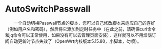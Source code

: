 # AutoSwitchPasswall
&emsp;&emsp;一个自动切换Passwall节点的脚本，您可以自己修改脚本来适应自己的喜好（例如用户名和密码），然后将它添加到定时任务中（在此之前，请确保curl命令和jq命令可以正常使用，如果没有可以去管理页面安装），这样就可以不用烦恼订阅自动更新时节点失效了（OpenWrt内核版本5.15.80，小脚本，勿喷）。